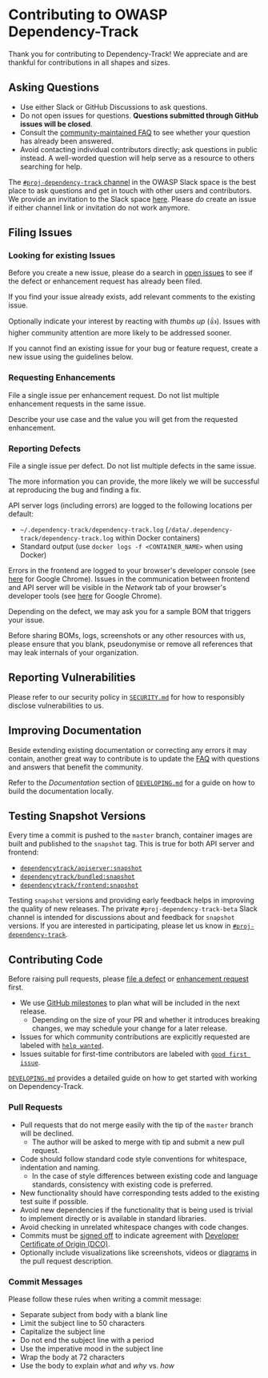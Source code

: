 # Contributing to OWASP Dependency-Track

Thank you for contributing to Dependency-Track! We appreciate and are thankful for contributions in all shapes and sizes.

## Asking Questions

* Use either Slack or GitHub Discussions to ask questions.
* Do not open issues for questions. **Questions submitted through GitHub issues will be closed**.
* Consult the [community-maintained FAQ](https://docs.dependencytrack.org/FAQ/) to see whether your question has already been answered.
* Avoid contacting individual contributors directly; ask questions in public instead. A well-worded question will help serve as a resource to others searching for help.

The [`#proj-dependency-track` channel](https://dependencytrack.org/slack) in the OWASP Slack space is the best place
to ask questions and get in touch with other users and contributors. We provide an invitation to the Slack space
[here](https://dependencytrack.org/slack/invite). Please *do* create an issue if either channel link or invitation
do not work anymore.

## Filing Issues

### Looking for existing Issues

Before you create a new issue, please do a search in [open issues](https://github.com/DependencyTrack/dependency-track/issues?q=is%3Aissue+is%3Aopen+)
to see if the defect or enhancement request has already been filed.

If you find your issue already exists, add relevant comments to the existing issue.

Optionally indicate your interest by reacting with *thumbs up* (👍). Issues with higher community attention are more likely to be addressed sooner.

If you cannot find an existing issue for your bug or feature request, create a new issue using the guidelines below.

### Requesting Enhancements

File a single issue per enhancement request. Do not list multiple enhancement requests in the same issue.

Describe your use case and the value you will get from the requested enhancement.

### Reporting Defects

File a single issue per defect. Do not list multiple defects in the same issue.

The more information you can provide, the more likely we will be successful at reproducing the bug and finding a fix.

API server logs (including errors) are logged to the following locations per default:

* `~/.dependency-track/dependency-track.log` (`/data/.dependency-track/dependency-track.log` within Docker containers)
* Standard output (use `docker logs -f <CONTAINER_NAME>` when using Docker)

Errors in the frontend are logged to your browser's developer console (see [here](https://developer.chrome.com/docs/devtools/console/log/#browser)
for Google Chrome). Issues in the communication between frontend and API server will be visible in the *Network* tab of
your browser's developer tools (see [here](https://developer.chrome.com/docs/devtools/network/#load) for Google Chrome).

Depending on the defect, we may ask you for a sample BOM that triggers your issue.

Before sharing BOMs, logs, screenshots or any other resources with us, please ensure that you blank, pseudonymise or
remove all references that may leak internals of your organization.

## Reporting Vulnerabilities

Please refer to our security policy in [`SECURITY.md`](./SECURITY.md) for how to responsibly disclose vulnerabilities to us.

## Improving Documentation

Beside extending existing documentation or correcting any errors it may contain, another great way to contribute is to
update the [FAQ](https://docs.dependencytrack.org/FAQ/) with questions and answers that benefit the community.

Refer to the *Documentation* section of [`DEVELOPING.md`](./DEVELOPING.md) for a guide on how to build the documentation locally.

## Testing Snapshot Versions

Every time a commit is pushed to the `master` branch, container images are built and published to the `snapshot` tag.
This is true for both API server and frontend:

* [`dependencytrack/apiserver:snapshot`](https://hub.docker.com/r/dependencytrack/apiserver/tags?name=snapshot)
* [`dependencytrack/bundled:snapshot`](https://hub.docker.com/r/dependencytrack/bundled/tags?name=snapshot)
* [`dependencytrack/frontend:snapshot`](https://hub.docker.com/r/dependencytrack/frontend/tags?name=snapshot)

Testing `snapshot` versions and providing early feedback helps in improving the quality of new releases.
The private `#proj-dependency-track-beta` Slack channel is intended for discussions about and feedback for `snapshot`
versions. If you are interested in participating, please let us know in [`#proj-dependency-track`](https://dependencytrack.org/slack).

## Contributing Code

Before raising pull requests, please [file a defect](#reporting-defects) or [enhancement request](#requesting-enhancements) first.

* We use [GitHub milestones](https://github.com/DependencyTrack/dependency-track/milestones) to plan what will be included in the next release.
    * Depending on the size of your PR and whether it introduces breaking changes, we may schedule your change for a later release.
* Issues for which community contributions are explicitly requested are labeled with [`help wanted`](https://github.com/DependencyTrack/dependency-track/issues?q=is%3Aopen+label%3A%22help+wanted%22+).
* Issues suitable for first-time contributors are labeled with [`good first issue`](https://github.com/DependencyTrack/dependency-track/issues?q=is%3Aopen+label%3A%22good+first+issue%22+).

[`DEVELOPING.md`](./DEVELOPING.md) provides a detailed guide on how to get started with working on Dependency-Track.

### Pull Requests

* Pull requests that do not merge easily with the tip of the `master` branch will be declined.
    * The author will be asked to merge with tip and submit a new pull request.
* Code should follow standard code style conventions for whitespace, indentation and naming.
    * In the case of style differences between existing code and language standards, consistency with existing code is preferred.
* New functionality should have corresponding tests added to the existing test suite if possible.
* Avoid new dependencies if the functionality that is being used is trivial to implement directly or is available in standard libraries.
* Avoid checking in unrelated whitespace changes with code changes.
* Commits must be [signed off](https://git-scm.com/docs/git-commit#Documentation/git-commit.txt--s) to indicate agreement with [Developer Certificate of Origin (DCO)](https://developercertificate.org/).
* Optionally include visualizations like screenshots, videos or [diagrams](https://github.blog/2022-02-14-include-diagrams-markdown-files-mermaid/) in the pull request description.

### Commit Messages

Please follow these rules when writing a commit message:

* Separate subject from body with a blank line
* Limit the subject line to 50 characters
* Capitalize the subject line
* Do not end the subject line with a period
* Use the imperative mood in the subject line
* Wrap the body at 72 characters
* Use the body to explain *what* and *why* vs. *how*
